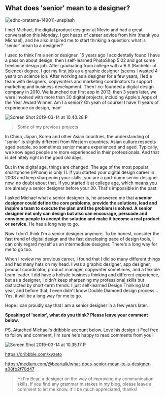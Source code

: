 ## What does 'senior' mean to a designer?

![edho-pratama-149011-unsplash](https://i.imgur.com/YWHsV43.jpg)


I met Michael, the digital product designer at Movio and had a great conversation this Monday. I got heaps of career advice from him (thank you Michael), and he also inspired me to start thinking a question: what is 'senior' mean to a designer?

I used to think I'm a senior designer. 15 years ago I accidentally found I have a passion about design, then I self-learned PhotoShop 5.02 and got some freelance design job. After graduating from college with a B.S (Bachelor of Science) degree, I got my first job as a graphic designer (seems I wasted 4 years on science lol). After working as a designer for a few years, I led a team with designers, copywriters and marketing coordinators to support marketing and business development. Then I co-founded a digital design company in 2010. We launched our first app in 2013, then 3 years later, we were involved with more than 30 digital projects, including Apple's Apps of the Year Award Winner. Am I a senior? Oh yeah of course! I have 11 years of experience on design, man!

![Screen Shot 2019-03-14 at 10.40.28 P](https://i.imgur.com/ZCUdl5z.jpg)
> Some of my previous projects

In China, Japan, Korea and other Asian countries, the understanding of 'senior' is slightly different from Western countries. Asian culture respects aged people, so sometimes senior means experienced and aged. Typically, we know aged people are more experienced in their professionals. And that is definitely right in the good old days.

But in the digital age, things are changed. The age of the most popular smartphone (iPhone) is only 11. If you started your digital design career in 2008 and keep sharpening your skills, you are a god-damn senior designer now, no doubt about that. If you started it at college age, which means you are already a senior designer before your 30. That's impossible in the past.

I asked Michael what a senior designer is, he answered me that **a senior designer could define the core problems, provide the solutions, lead and inspire a team to execute the plan until the problem is solved**. **A senior designer not only can design but also can encourage, persuade and convince people to accept the solution and make it become a real product or service.** He has a long way to go.

Now I don't think I'm a senior designer anymore. To be honest, consider the fast trend of digital design and the fast developing pace of design tools, I can only regard myself as an intermediate designer. There's a long way for me to go too.

When I review my previous career, I found that I did so many different things and had many hats on my head. I was a graphic designer, app designer, product coordinator, product manager, copywriter sometimes, and a flexible team leader. I did have a holistic business thinking and different experience, but as a designer, I didn't keep sharpening my professional skills but distracted by short-term trends. I just self-learned Design Thinking last year, and before that, I even didn't know Double Diamond design process... Yes, it will be a long way for me to go.

Hope I can proudly say that I am a senior designer in a few years later.

**Speaking of 'senior', what do you think? Please leave your comment below.**

PS. Attached Michael's dribbble account below. Love his design :) Feel free to follow and comment, I'm sure he's happy to read comments from you!

![Screen Shot 2019-03-14 at 10.35.17 P](https://i.imgur.com/ytUxCfY.jpg)

https://dribbble.com/xyzeto

https://medium.com/@beartalk/what-does-senior-mean-to-a-designer-a08fb2f70d47

> Hi I'm Bear, a designer on the way of improving my communication skills. If you find any grammar mistakes in my blog, please leave a comment to let me know. It'll be much appreciated, thanks!
